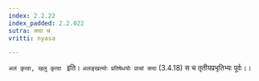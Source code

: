 ```yaml
---
index: 2.2.22
index_padded: 2.2.022
sutra: क्त्वा च
vritti: nyasa

---
```

`अलं कृत्वा, खलु कृत्वा ` इति। `अलङ्खल्योः प्रतिषेधयोः प्राचां क्त्वा` (3.4.18) स च तृतीयप्रभृतिभ्यः पूर्वः।।